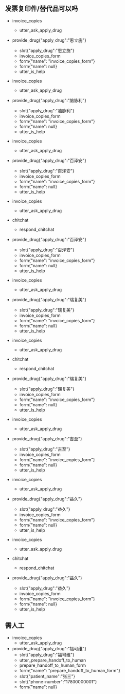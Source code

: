 ## 发票复印件/替代品可以吗
* invoice_copies
    - utter_ask_apply_drug
* provide_drug{"apply_drug":"恩立施"}
    - slot{"apply_drug":"恩立施"}
    - invoice_copies_form
    - form{"name": "invoice_copies_form"}
    - form{"name": null}
  - utter_is_help

* invoice_copies
    - utter_ask_apply_drug
* provide_drug{"apply_drug":"脑脉利"}
    - slot{"apply_drug":"脑脉利"}
    - invoice_copies_form
    - form{"name": "invoice_copies_form"}
    - form{"name": null}
  - utter_is_help

* invoice_copies
    - utter_ask_apply_drug
* provide_drug{"apply_drug":"百泽安"}
    - slot{"apply_drug":"百泽安"}
    - invoice_copies_form
    - form{"name": "invoice_copies_form"}
    - form{"name": null}
  - utter_is_help

* invoice_copies
    - utter_ask_apply_drug
* chitchat
    - respond_chitchat
* provide_drug{"apply_drug":"百泽安"}
    - slot{"apply_drug":"百泽安"}
    - invoice_copies_form
    - form{"name": "invoice_copies_form"}
    - form{"name": null}
  - utter_is_help

* invoice_copies
    - utter_ask_apply_drug
* provide_drug{"apply_drug":"瑞复美"}
    - slot{"apply_drug":"瑞复美"}
    - invoice_copies_form
    - form{"name": "invoice_copies_form"}
    - form{"name": null}
  - utter_is_help

* invoice_copies
    - utter_ask_apply_drug
* chitchat
    - respond_chitchat
* provide_drug{"apply_drug":"瑞复美"}
    - slot{"apply_drug":"瑞复美"}
    - invoice_copies_form
    - form{"name": "invoice_copies_form"}
    - form{"name": null}
  - utter_is_help

* invoice_copies
    - utter_ask_apply_drug
* provide_drug{"apply_drug":"吉至"}
    - slot{"apply_drug":"吉至"}
    - invoice_copies_form
    - form{"name": "invoice_copies_form"}
    - form{"name": null}
  - utter_is_help

* invoice_copies
    - utter_ask_apply_drug
* provide_drug{"apply_drug":"益久"}
    - slot{"apply_drug":"益久"}
    - invoice_copies_form
    - form{"name": "invoice_copies_form"}
    - form{"name": null}
  - utter_is_help

* invoice_copies
    - utter_ask_apply_drug
* chitchat
    - respond_chitchat
* provide_drug{"apply_drug":"益久"}
    - slot{"apply_drug":"益久"}
    - invoice_copies_form
    - form{"name": "invoice_copies_form"}
    - form{"name": null}
  - utter_is_help


## 需人工
* invoice_copies
    - utter_ask_apply_drug
* provide_drug{"apply_drug":"福可维"}
    - slot{"apply_drug":"福可维"}
    - utter_prepare_handoff_to_human
    - prepare_handoff_to_human_form
    - form{"name": "prepare_handoff_to_human_form"}
    - slot{"patient_name":"张三"}
    - slot{"phone-number":"17800000001"}
    - form{"name": null}